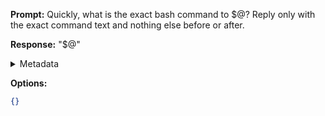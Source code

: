 **Prompt:**
Quickly, what is the exact bash command to $@?
Reply only with the exact command text and nothing else before or after.

**Response:**
"$@"

<details><summary>Metadata</summary>

- Duration: 1482 ms
- Datetime: 2023-07-16T18:14:14.363290
- Model: gpt-3.5-turbo-0613

</details>

**Options:**
```json
{}
```

